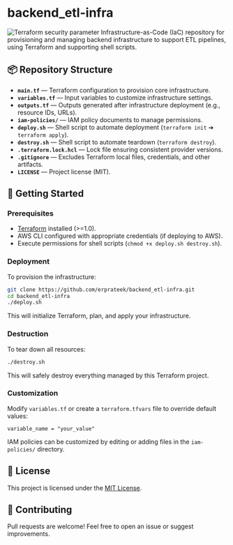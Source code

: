 # backend_etl-infra

![Terraform security parameter](https://github.com/github/docs/actions/workflows/main.yml/badge.svg)
Infrastructure-as-Code (IaC) repository for provisioning and managing backend infrastructure to support ETL pipelines, using Terraform and supporting shell scripts.

## 📦 Repository Structure

- **`main.tf`** — Terraform configuration to provision core infrastructure.
- **`variables.tf`** — Input variables to customize infrastructure settings.
- **`outputs.tf`** — Outputs generated after infrastructure deployment (e.g., resource IDs, URLs).
- **`iam-policies/`** — IAM policy documents to manage permissions.
- **`deploy.sh`** — Shell script to automate deployment (`terraform init` ➔ `terraform apply`).
- **`destroy.sh`** — Shell script to automate teardown (`terraform destroy`).
- **`.terraform.lock.hcl`** — Lock file ensuring consistent provider versions.
- **`.gitignore`** — Excludes Terraform local files, credentials, and other artifacts.
- **`LICENSE`** — Project license (MIT).

## 🚀 Getting Started

### Prerequisites

- [Terraform](https://developer.hashicorp.com/terraform/downloads) installed (>=1.0).
- AWS CLI configured with appropriate credentials (if deploying to AWS).
- Execute permissions for shell scripts (`chmod +x deploy.sh destroy.sh`).

### Deployment

To provision the infrastructure:

```bash
git clone https://github.com/erprateek/backend_etl-infra.git
cd backend_etl-infra
./deploy.sh
```

This will initialize Terraform, plan, and apply your infrastructure.

### Destruction

To tear down all resources:

```bash
./destroy.sh
```

This will safely destroy everything managed by this Terraform project.

### Customization

Modify `variables.tf` or create a `terraform.tfvars` file to override default values:

```hcl
variable_name = "your_value"
```

IAM policies can be customized by editing or adding files in the `iam-policies/` directory.

## 📜 License

This project is licensed under the [MIT License](LICENSE).

## 🙌 Contributing

Pull requests are welcome! Feel free to open an issue or suggest improvements.

